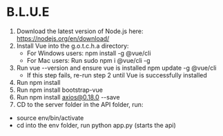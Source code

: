 # B.L.U.E

1. Download the latest version of Node.js here: https://nodejs.org/en/download/
2. Install Vue into the g.o.t.c.h.a directory: 
    - For Windows users: npm install -g @vue/cli 
    - For Mac users: Run sudo npm i  @vue/cli -g
3. Run vue --version and ensure vue is installed npm update -g @vue/cli
    - If this step fails, re-run step 2 until Vue is successfully installed
4. Run npm install
5. Run npm install bootstrap-vue
6. Run npm install axios@0.18.0 --save 
7. CD to the server folder in the API folder, run:
- source env/bin/activate 
- cd into the env folder, run python app.py (starts the api)
